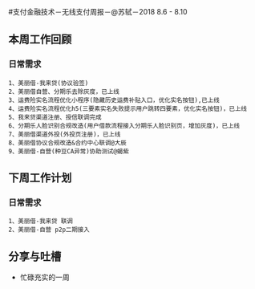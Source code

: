 #支付金融技术－无线支付周报－@苏轼－2018 8.6 - 8.10

## 本周工作回顾

### 日常需求
```
1、美丽借-我来贷(协议验签)
2、美丽借自营、分期乐去除灰度，已上线
3、运费险实名流程优化小程序(隐藏历史运费补贴入口，优化实名按钮),已上线
4、运费险实名流程优化h5(三要素实名失败提示用户跳转四要素，优化实名按钮)，已上线
5、我来贷渠道注册、授信联调完成
6、分期乐人脸识别合规改造(用户借款流程接入分期乐人脸识别页，增加灰度)，已上线
7、美丽借渠道外投(外投页注册)，已上线
8、美丽借协议合规改造&合约中心联调@大辰
9、美丽借-自营(种豆CA异常)协助测试@蝎紫
```
## 下周工作计划

### 日常需求
```
1、美丽借-我来贷 联调
2、美丽借-自营 p2p二期接入
```
## 分享与吐槽
- 忙碌充实的一周


